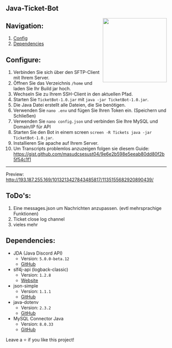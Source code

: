 [discord-invite]: https://discord.gg/V6KB4kQnKc
## Java-Ticket-Bot
<img align="right" src="https://cdn.discordapp.com/avatars/1024758270327533628/24e01d61e543269a5f5b754375bfade7.png?size=2048" height="200" width="200">


## Navigation:
1. [Config](#configure)
2. [Dependencies](#dependencies)

## Configure:
1. Verbinden Sie sich über den SFTP-Client mit Ihrem Server.
2. Öffnen Sie das Verzeichnis `/home` und laden Sie Ihr Build jar hoch.
3. Wechseln Sie zu Ihrem SSH-Client in den aktuellen Pfad.
4. Starten Sie `TicketBot-1.0.jar` mit `java -jar TicketBot-1.0.jar`.
5. Die Java Datei erstellt alle Dateien, die Sie benötigen.
6. Verwenden Sie `nano .env` und fügen Sie Ihren Token ein. (Speichern und Schließen)
7. Verwenden Sie `nano config.json` und verbinden Sie Ihre MySQL und Domain/IP für API
8. Starten Sie den Bot in einem screen `screen -R Tickets java -jar TicketBot-1.0.jar`.
9. Installieren Sie apache auf Ihrem Server.
10. Um Transcripts problemlos anzuzeigen folgen sie diesem Guide: https://gist.github.com/masudcsesust04/9e6e2b598e5eeab80dd80f2b5f54c1f1

***
Preview: http://193.187.255.169/1013213427843485817/1135155682920890439/

## ToDo's:
1. Eine messages.json um Nachrichten anzupassen. (evtl mehrsprachige Funktionen)
2. Ticket close log channel
3. vieles mehr

## Dependencies:
  * JDA (Java Discord API)
    * Version: `5.0.0-beta.12`
    * [GitHub](https://github.com/discord-jda/JDA)
  * slf4j-api (logback-classic)
    * Version: `1.2.8` 
    * [Website](https://www.slf4j.org/)
  * json-simple
    * Version: `1.1.1`
    * [GitHub](https://github.com/fangyidong/json-simple)
  * java-dotenv
    * Version: `2.3.2`
    * [GitHub](https://github.com/fangyidong/json-simple) 
  * MySQL Connector Java
    * Version: `8.0.33`
    * [GitHub](https://github.com/mysql/mysql-connector-j)


Leave a ⭐️ if you like this project!
